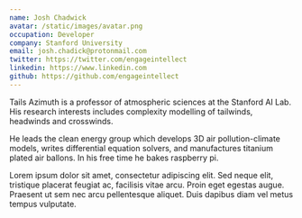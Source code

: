 ```yaml
---
name: Josh Chadwick
avatar: /static/images/avatar.png
occupation: Developer
company: Stanford University
email: josh.chadick@protonmail.com
twitter: https://twitter.com/engageintellect
linkedin: https://www.linkedin.com
github: https://github.com/engageintellect
---
```


Tails Azimuth is a professor of atmospheric sciences at the Stanford AI Lab. His research interests includes complexity modelling of tailwinds, headwinds and crosswinds.

He leads the clean energy group which develops 3D air pollution-climate models, writes differential equation solvers, and manufactures titanium plated air ballons. In his free time he bakes raspberry pi.

Lorem ipsum dolor sit amet, consectetur adipiscing elit. Sed neque elit, tristique placerat feugiat ac, facilisis vitae arcu. Proin eget egestas augue. Praesent ut sem nec arcu pellentesque aliquet. Duis dapibus diam vel metus tempus vulputate.

